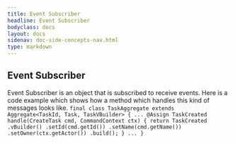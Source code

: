 ```yaml
---
title: Event Subscriber
headline: Event Subscriber
bodyclass: docs
layout: docs
sidenav: doc-side-concepts-nav.html
type: markdown
---
```

<h2 class="top">Event Subscriber</h2> 

Event Subscriber is an object that is subscribed to receive events.
Here is a code example which shows how a method which handles this kind of messages looks like.
<code>final class TaskAggregate
    extends Aggregate&lt;TaskId, Task, TaskVBuilder&gt; {
    ...
    @Assign
    TaskCreated handle(CreateTask cmd, CommandContext ctx) {
        return TaskCreated
                .vBuilder()
                .setId(cmd.getId())
                .setName(cmd.getName())
                .setOwner(ctx.getActor())
                .build();
    }
    ...
}
</code>